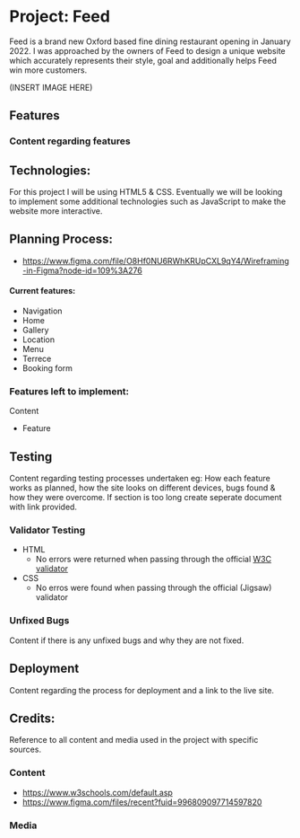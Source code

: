 # Project: Feed 
Feed is a brand new Oxford based fine dining restaurant opening in January 2022. I was approached by the owners of Feed to design a unique website which accurately represents their style, goal and additionally helps Feed win more customers.

(INSERT IMAGE HERE)

## Features 

### Content regarding features 

## Technologies: 
For this project I will be using HTML5 & CSS. Eventually we will be looking to implement some additional technologies such as JavaScript to make the website more interactive.

## Planning Process:

* https://www.figma.com/file/O8Hf0NU6RWhKRUpCXL9qY4/Wireframing-in-Figma?node-id=109%3A276

#### Current features:

* Navigation
* Home 
* Gallery 
* Location 
* Menu
* Terrece  
* Booking form 

### Features left to implement:

Content 

* Feature 

## Testing 

Content regarding testing processes undertaken eg: How each feature works as planned, how the site looks on different devices, bugs found & how they were overcome. If section is too long create seperate document with link provided.

### Validator Testing 

* HTML 
  * No errors were returned when passing through the official [W3C validator](https://validator.w3.org/nu/?doc=https%3A%2F%2Fcode-institute-org.github.io%2Flove-running-2.0%2Findex.html) 
 * CSS
   * No erros were found when passing through the official (Jigsaw) validator  
 
 ### Unfixed Bugs 
 
 Content if there is any unfixed bugs and why they are not fixed. 
 
 ## Deployment 
 
 Content regarding the process for deployment and a link to the live site.
 
 ## Credits:

Reference to all content and media used in the project with specific sources. 

### Content 
* https://www.w3schools.com/default.asp
* https://www.figma.com/files/recent?fuid=996809097714597820


### Media 
